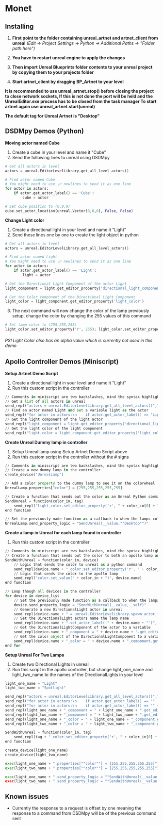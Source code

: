 # Monet

## Installing

1. **First point to the folder containing unreal_artnet and artnet_client from unreal** *(Edit -> Project Settings -> Python -> Additional Paths -> "Folder path here")*
2. **You have to restart unreal engine to apply the changes**

3. **Then import Unreal Blueprints folder contents to your unreal project by copying them to your projects folder**

4. **Start artnet_client by dragging BP_Artnet to your level**

**It is recommended to use unreal_artnet.stop() before closing the project to close network sockets, 
If this is not done the port will be held and the UnrealEditor.exe process has to be closed from the task manager
To start artnet again use unreal_artnet.start(unreal)**

**The default tag for Unreal Artnet is "Desktop"**

## DSDMpy Demos (Python)

**Moving actor named Cube**
1. Create a cube in your level and name it "Cube"
2. Send the following lines to unreal using DSDMpy

```python
# Get all actors in level
actors = unreal.EditorLevelLibrary.get_all_level_actors()
```
```python
# Find actor named Cube
# You might need to use \n newlines to send it as one line
for actor in actors:
    if actor.get_actor_label() == 'Cube':
        cube = actor
```
```python
# Set cube position to (0,0,0)
cube.set_actor_location(unreal.Vector(0,0,0), False, False)
```

**Change Light color**
1. Create a directional light in your level and name it "Light"
2. Send these lines one by one to create the light object in python

```python
# Get all actors in level
actors = unreal.EditorLevelLibrary.get_all_level_actors()
```
```python
# Find actor named Light
# You might need to use \n newlines to send it as one line
for actor in actors:
    if actor.get_actor_label() == 'Light':
        light = actor
```
```python
# Get the Directional Light Component of the actor Light
light_component = light.get_editor_property('directional_light_component')
```
```python
# Get the Color component of the Directional Light Component
light_color = light_component.get_editor_property('light_color')
```

3. The next command will now change the color of the lamp previously setup, change the color by changing the 255 values of this command

```python
# Set lamp color to (255,255,255)
light_color.set_editor_property('r', 255); light_color.set_editor_property('g', 255); light_color.set_editor_property('b', 255)
```

###### PS! Light Color also has an alpha value which is currently not used in this demo


## Apollo Controller Demos (Miniscript)

**Setup Artnet Demo Script**
1. Create a directional light in your level and name it "Light"
2. Run this custom script in the controller

```python
// Comments in miniscript are two backslashes, mind the syntax highlighting
// Get a list of all actors in unreal
send_repl("actors = unreal.EditorLevelLibrary.get_all_level_actors()","Desktop")
// Find an actor named Light and set a variable light as the actor
send_repl("for actor in actors:\n    if actor.get_actor_label() == 'Light':\n        light = actor","Desktop")
// Get the light component of the light actor
send_repl("light_component = light.get_editor_property('directional_light_component')","Desktop")
// Get the light color of the light component
send_repl("light_color = light_component.get_editor_property('light_color')","Desktop")
```

**Create Unreal Dummy lamp in controller**
1. Setup Unreal lamp using Setup Artnet Demo Script above
2. Run this custom script in the controller without the # signs

```python
// Comments in miniscript are two backslashes, mind the syntax highlighting
// Create a new dummy lamp in the controller
create_device("UnrealLamp")

// Add a color property to the dummy lamp to see it on the colorwheel
UnrealLamp.properties["color"] = [255,255,255,255,255]

// Create a function that sends out the color as an Unreal Python command
SendUnreal = function(color_in, tag)
    send_repl("light_color.set_editor_property('r', " + color_in[0] + "); light_color.set_editor_property('g', " + color_in[1] + "); light_color.set_editor_property('b', " + color_in[2] + ")", tag)
end function

// Set the previously made function as a callback to when the lamps color has changed
UnrealLamp.send_property_logic = "SendUnreal(__value,""Desktop"")"
```

**Create a lamp in Unreal for each lamp found in controller**
1. Run this custom script in the controller

```python
// Comments in miniscript are two backslashes, mind the syntax highlighting
// Create a function that sends out the color to both an apollo lamp and an unreal lamp
SendWithUnreal = function(color_in, device)
    // Logic that sends the color to unreal as a python command
    send_repl(device.name + "_color.set_editor_property('r', " + color_in[0] + "); " + device.name + "_color.set_editor_property('g', " + color_in[1] + "); " + device.name + "_color.set_editor_property('b', " + color_in[2] + ")", "Desktop")
    // Logic that sends the color to the apollo lamp
    send_repl("color.set_value(" + color_in + ")", device.name)
end function

// Loop though all devices in the controller
for device in device_list
    // Set the previously made function as a callback to when the lamps color has changed
    device.send_property_logic = "SendWithUnreal(__value,__self)"
    // Generate a new DirectionalLight actor in unreal
    send_repl(device.name + " = unreal.EditorLevelLibrary.spawn_actor_from_class(unreal.DirectionalLight, unreal.Vector(0,0,0))", "Desktop")
    // Set the DirectionalLight actors name the lamp name
    send_repl(device.name + ".set_actor_label('" + device.name + "')", "Desktop")
    // Get the DirectionalLightComponent of the actor to a variable
    send_repl(device.name + "_component = " + device.name + ".get_editor_property('directional_light_component')","Desktop")
    // Get the color object of the DirectionalLightComponent to a variable
    send_repl(device.name + "_color = " + device.name + "_component.get_editor_property('light_color')","Desktop")
end for
```

**Setup Unreal For Two Lamps**
1. Create two Directional Lights in unreal
2. Run this script in the apollo controller, but change light_one_name and light_two_name to the names of the DirectionalLights in your level

```python
light_one_name = "Light"
light_two_name = "Spotlight"

send_repl("actors = unreal.EditorLevelLibrary.get_all_level_actors()","Desktop")
send_repl("for actor in actors:\n    if actor.get_actor_label() == '" + light_one_name + "':\n        " + light_one_name + " = actor","Desktop")
send_repl("for actor in actors:\n    if actor.get_actor_label() == '" + light_two_name + "':\n        " + light_two_name + " = actor","Desktop")
send_repl(light_one_name + "_component = " + light_one_name + ".get_editor_property('directional_light_component')","Desktop")
send_repl(light_two_name + "_component = " + light_two_name + ".get_editor_property('directional_light_component')","Desktop")
send_repl(light_one_name + "_color = " + light_one_name + "_component.get_editor_property('light_color')","Desktop")
send_repl(light_two_name + "_color = " + light_two_name + "_component.get_editor_property('light_color')","Desktop")

SendWithUnreal = function(color_in, tag)
    send_repl(tag + "_color.set_editor_property('r', " + color_in[0] + "); " + tag + "_color.set_editor_property('g', " + color_in[1] + "); " + tag + "_color.set_editor_property('b', " + color_in[2] + ")", "Desktop")
end function

create_device(light_one_name)
create_device(light_two_name)

exec(light_one_name + ".properties[""color""] = [255,255,255,255,255]")
exec(light_two_name + ".properties[""color""] = [255,255,255,255,255]")

exec(light_one_name + ".send_property_logic = ""SendWithUnreal(__value,""""" + light_one_name + """"")"" ")
exec(light_two_name + ".send_property_logic = ""SendWithUnreal(__value,""""" + light_two_name + """"")"" ")
```

## Known issues
- Currently the response to a request is offset by one meaning the response to a command from DSDMpy will be of the previous command sent
